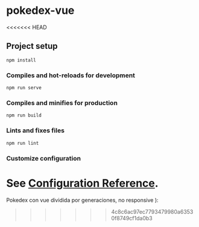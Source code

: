 # pokedex-vue
<<<<<<< HEAD

## Project setup
```
npm install
```

### Compiles and hot-reloads for development
```
npm run serve
```

### Compiles and minifies for production
```
npm run build
```

### Lints and fixes files
```
npm run lint
```

### Customize configuration
See [Configuration Reference](https://cli.vuejs.org/config/).
=======
Pokedex con vue dividida por generaciones, no responsive ):
>>>>>>> 4c8c6ac97ec7793479980a63530f8749cf1da0b3
